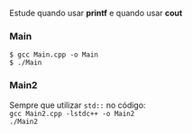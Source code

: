 Estude quando usar **printf** e quando usar **cout**  

### Main

`$ gcc Main.cpp -o Main`  
`$ ./Main`  

### Main2
Sempre que utilizar `std::` no código:  
`gcc Main2.cpp -lstdc++ -o Main2`  
`./Main2`
